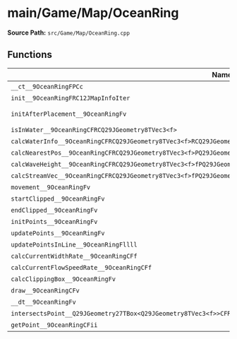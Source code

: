 # main/Game/Map/OceanRing

**Source Path:** `src/Game/Map/OceanRing.cpp`

## Functions

| Name | Address | Match % |
|------|---------|---------|
| `__ct__9OceanRingFPCc` | `0x8018BE98` | :x: (0.0%) |
| `init__9OceanRingFRC12JMapInfoIter` | `0x8018BF90` | :x: (0.0%) |
| `initAfterPlacement__9OceanRingFv` | `0x8018C170` | :white_check_mark: (100.0%) |
| `isInWater__9OceanRingCFRCQ29JGeometry8TVec3<f>` | `0x8018C1CC` | :x: (0.0%) |
| `calcWaterInfo__9OceanRingCFRCQ29JGeometry8TVec3<f>RCQ29JGeometry8TVec3<f>P9WaterInfo` | `0x8018C2C0` | :x: (0.0%) |
| `calcNearestPos__9OceanRingCFRCQ29JGeometry8TVec3<f>PQ29JGeometry8TVec3<f>PQ29JGeometry8TVec3<f>PQ29JGeometry8TVec3<f>` | `0x8018C534` | :x: (0.0%) |
| `calcWaveHeight__9OceanRingCFRCQ29JGeometry8TVec3<f>fPQ29JGeometry8TVec3<f>` | `0x8018C7FC` | :x: (0.0%) |
| `calcStreamVec__9OceanRingCFRCQ29JGeometry8TVec3<f>fPQ29JGeometry8TVec3<f>` | `0x8018CB50` | :x: (0.0%) |
| `movement__9OceanRingFv` | `0x8018CC1C` | :x: (0.0%) |
| `startClipped__9OceanRingFv` | `0x8018CCFC` | :x: (0.0%) |
| `endClipped__9OceanRingFv` | `0x8018CD44` | :x: (0.0%) |
| `initPoints__9OceanRingFv` | `0x8018CD8C` | :x: (0.0%) |
| `updatePoints__9OceanRingFv` | `0x8018D05C` | :x: (0.0%) |
| `updatePointsInLine__9OceanRingFllll` | `0x8018D2BC` | :x: (0.0%) |
| `calcCurrentWidthRate__9OceanRingCFf` | `0x8018D3F4` | :x: (0.0%) |
| `calcCurrentFlowSpeedRate__9OceanRingCFf` | `0x8018D4B4` | :x: (0.0%) |
| `calcClippingBox__9OceanRingFv` | `0x8018D574` | :x: (0.0%) |
| `draw__9OceanRingCFv` | `0x8018D700` | :x: (0.0%) |
| `__dt__9OceanRingFv` | `0x8018D73C` | :x: (0.0%) |
| `intersectsPoint__Q29JGeometry27TBox<Q29JGeometry8TVec3<f>>CFRCQ29JGeometry8TVec3<f>` | `0x8018D798` | :x: (0.0%) |
| `getPoint__9OceanRingCFii` | `0x8018D808` | :x: (0.0%) |